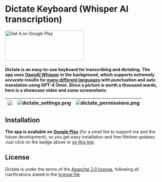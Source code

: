 # Dictate Keyboard (Whisper AI transcription)

<a href='https://play.google.com/store/apps/details?id=net.devemperor.dictate'><img alt='Get it on Google Play' width="258px" height="100px" src='https://github.com/DevEmperor/Dictate/blob/d99981575350cfde1fa91d4c449d97483eda14d0/img/google-play-badge.png?raw=true'/></a>

#### Dictate is an easy-to-use keyboard for transcribing and dictating. The app uses [OpenAI Whisper](https://openai.com/index/whisper/) in the background, which supports extremely accurate results for [many different languages](https://platform.openai.com/docs/guides/speech-to-text/supported-languages) with punctuation and auto translation using GPT-4 Omni. Since a picture is worth a thousand words, here is a showcase video and some screenshots:

| <a href='https://youtube.com/watch?v=PSvLRnHYleg'><img src='https://github.com/DevEmperor/Dictate/blob/1884b2af70e81ef08243a719b11b6b0dcbbb2f83/img/dictate_player.png?raw=true'/></a> | ![dictate_settings.png](https://github.com/DevEmperor/Dictate/blob/a451410976aac937394d5aab0964f061361728e6/img/dictate_settings.png?raw=true) | ![dictate_permissions.png](https://github.com/DevEmperor/Dictate/blob/1884b2af70e81ef08243a719b11b6b0dcbbb2f83/img/dictate_permissions.png?raw=true) |
| ------------------------------------------------------------ | ------------------------------------------------------------ | ------------------------------------------------------------ |



## Installation

**The app is available on [Google Play](https://play.google.com/store/apps/details?id=net.devemperor.dictate)** (for a small fee to support me and the future development), so you get easy installation and free lifetime updates. Just click on the badge above or [on this link](https://play.google.com/store/apps/details?id=net.devemperor.dictate).



## License

Dictate is under the terms of the [Apapche 2.0 license](https://www.apache.org/licenses/LICENSE-2.0), following all clarifications stated in the [license file](https://raw.githubusercontent.com/DevEmperor/Dictate/master/LICENSE)